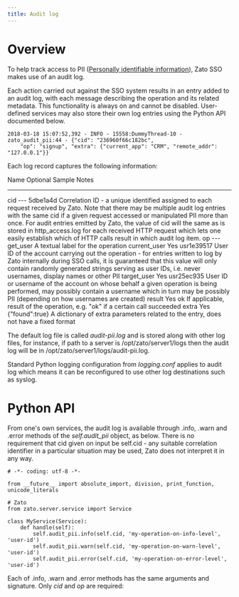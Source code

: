 ```yaml
---
title: Audit log
---
```


Overview
========

To help track access to PII
([Personally identifiable information](https://en.wikipedia.org/wiki/Personally_identifiable_information)),
Zato SSO makes use of an audit log.

Each action carried out against the SSO system results in an entry added to an audit log, with each message describing the
operation and its related metadata. This functionality is always on and cannot be disabled. User-defined services may also
store their own log entries using the Python API documented below.

    2018-03-18 15:07:52,392 - INFO - 15558:DummyThread-10 - zato_audit_pii:44 - {"cid": "236960f66c182bc",
        "op": "signup", "extra": {"current_app": "CRM", "remote_addr": "127.0.0.1"}}

Each log record captures the following information:

  Name           Optional   Sample             Notes
  -------------- ---------- ------------------ ------------------------------------------------------------------------------------------
  cid            \-\--      5dbe1a4d           Correlation ID - a unique identified assigned to each request received by Zato.
                                               Note that there may be multiple audit log entries with the same cid if a given request
                                               accessed or manipulated PII more than once. For audit entries emitted by Zato, the value
                                               of cid will the same as is stored in http_access.log for each received HTTP request
                                               which lets one easily establish which of HTTP calls result in which audit log item.
  op             \-\--      get_user           A textual label for the operation
  current_user   Yes        usr1e39517         User ID of the account carrying out the operation - for entries written to log by Zato
                                               internally during SSO calls, it is guaranteed that this value will only contain
                                               randomly generated strings serving as user IDs, i.e. never usernames, display names
                                               or other PII
  target_user    Yes        usr25ec935         User ID or username of the account on whose behalf a given operation is being performed,
                                               may possibly contain a username which in turn may be possibly PII (depending on how
                                               usernames are created)
  result         Yes        ok                 If applicable, result of the operation, e.g. \"ok\" if a certain call succeeded
  extra          Yes        {\"found\":true}   A dictionary of extra parameters related to the entry, does not have a fixed format

The default log file is called *audit-pii.log* and is stored along with other log files, for instance, if path to a server is
/opt/zato/server1/logs then the audit log will be in /opt/zato/server1/logs/audit-pii.log.

Standard Python logging configuration from *logging.conf* applies to audit log which means it can be reconfigured to use
other log destinations such as syslog.

Python API
==========

From one\'s own services, the audit log is available through .info, .warn and .error methods of the *self.audit_pii* object,
as below. There is no requirement that cid given on input be self.cid - any suitable correlation identifier in a particular
situation may be used, Zato does not interpret it in any way.

    # -*- coding: utf-8 -*-

    from __future__ import absolute_import, division, print_function, unicode_literals

    # Zato
    from zato.server.service import Service

    class MyService(Service):
        def handle(self):
            self.audit_pii.info(self.cid, 'my-operation-on-info-level', 'user-id')
            self.audit_pii.warn(self.cid, 'my-operation-on-warn-level', 'user-id')
            self.audit_pii.error(self.cid, 'my-operation-on-error-level', 'user-id')

Each of .info, .warn and .error methods has the same arguments and signature. Only *cid* and *op* are required:
